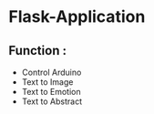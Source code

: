 # Flask-Application

## Function :
* Control Arduino
* Text to Image
* Text to Emotion
* Text to Abstract